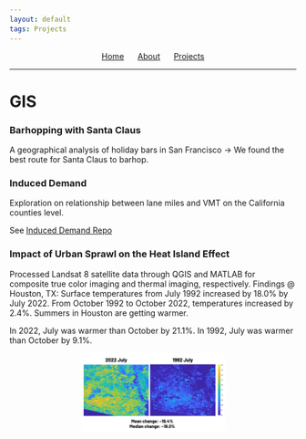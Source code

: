 ```yaml
---
layout: default
tags: Projects
---
```


<nav style="text-align: center;">
  <a href="/" style="margin-right: 20px;">Home</a>
  <a href="/about" style="margin-right: 20px;">About</a>
  <a href="/projects">Projects</a>
</nav>

---

# GIS

### Barhopping with Santa Claus
A geographical analysis of holiday bars in San Francisco -> We found the best route for Santa Claus to barhop.

### Induced Demand
Exploration on relationship between lane miles and VMT on the California counties level.

See [Induced Demand Repo](https://github.com/joeltam/induced_demand)


### Impact of Urban Sprawl on the Heat Island Effect
Processed Landsat 8 satellite data through QGIS and MATLAB for composite true color imaging and thermal imaging, respectively.
Findings @ Houston, TX:
Surface temperatures from July 1992 increased by 18.0% by July 2022. From October 1992 to October 2022, temperatures increased by 2.4%. Summers in Houston are getting warmer.

In 2022, July was warmer than October by 21.1%.
In 1992, July was warmer than October by 9.1%.

<!-- ![Houston](./Houston.png) -->

<div align="center">
  <img src="./Houston.png" alt="Houston" width="50%">
</div>